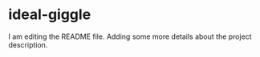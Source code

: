 # ideal-giggle
I am editing the README file. Adding some more details about the project description.
